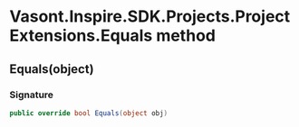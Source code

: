 # Vasont.Inspire.SDK.Projects.ProjectExtensions.Equals method
## Equals(object)
### Signature
```csharp
public override bool Equals(object obj)
```
